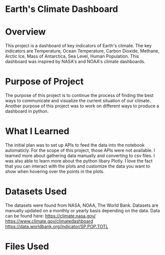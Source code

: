 # Earth's Climate Dashboard

# Overview
This project is a dashboard of key indicators of Earth's climate. The key indicators are Temperature, Ocean Temperature, Carbon Dioxide, Methane, Arctic Ice, Mass of Antarctica, Sea Level, Human Population. This dashboard was inspired by NASA's and NOAA's climate dashboards.

# Purpose of Project
The purpose of this project is to continue the process of finding the best ways to communicate and visualize the current situation of our climate. Another purpose of this project was to work on different ways to produce a dashboard in python.

# What I Learned
The initial plan was to set up APIs to feed the data into the notebook automaticly. For the scope of this project, those APIs were not available. I learned more about gathering data manually and converting to csv files. I was also able to learn more about the python libary Plotly. I love the fact that you can interact with the plots and customize the data you want to show when hovering over the points in the plots.

# Datasets Used
The datasets were found from NASA, NOAA, The World Bank. Datasets are manually updated on a monthly or yearly basis depending on the data. Data can be found here:
https://climate.nasa.gov/
https://www.climate.gov/climatedashboard
https://data.worldbank.org/indicator/SP.POP.TOTL

# Files Used

